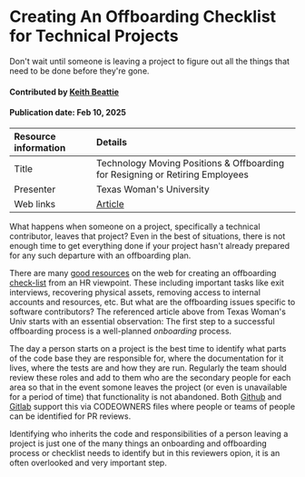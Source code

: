 # Creating An Offboarding Checklist for Technical Projects
<!--deck text start-->
Don't wait until someone is leaving a project to figure out all the things that need to be done before they're gone.
<!--deck text end-->

#### Contributed by [Keith Beattie](https://github.com/ksbeattie "Keith Beattie GitHub Profile")
#### Publication date: Feb 10, 2025

Resource information | Details 
:--- | :--- 
Title | Technology Moving Positions & Offboarding for Resigning or Retiring Employees
Presenter | Texas Woman's University
Web links | [Article](https://servicecenter.twu.edu/TDClient/1956/Portal/KB/ArticleDet?ID=128448)

What happens when someone on a project, specifically a technical contributor, leaves that project?
Even in the best of situations, there is not enough time to get everything done if your project
hasn't already prepared for any such departure with an offboarding plan.

There are many [good resources](https://www.atlassian.com/itsm/esm/offboarding) on the web for
creating an offboarding
[check-list](https://www.strongdm.com/blog/technical-staff-offboarding-checklist) from an HR
viewpoint.  These including important tasks like exit interviews, recovering physical assets,
removing access to internal accounts and resources, etc.  But what are the offboarding issues
specific to software contributors?  The referenced article above from Texas Woman's Univ starts with
an essential observation: The first step to a successful offboarding process is a well-planned
_onboarding_ process.

The day a person starts on a project is the best time to identify what parts of the code base they
are responsible for, where the documentation for it lives, where the tests are and how they are run.
Regularly the team should review these roles and add to them who are the secondary people for each
area so that in the event somone leaves the project (or even is unavailable for a period of time)
that functionality is not abandoned.  Both
[Github](https://docs.github.com/en/repositories/managing-your-repositorys-settings-and-features/customizing-your-repository/about-code-owners)
and [Gitlab](https://docs.gitlab.com/ee/user/project/codeowners/) support this via CODEOWNERS files
where people or teams of people can be identified for PR reviews.

Identifying who inherits the code and responsibilities of a person leaving a project is just one of
the many things an onboarding and offboarding process or checklist needs to identify but in this
reviewers opion, it is an often overlooked and very important step.

<!---
Publish: yes
Topics: better-planning, software-process-improvement, strategies-for-more-effective-teams
Pinned: no
RSS update: 2025-02-10
--->
